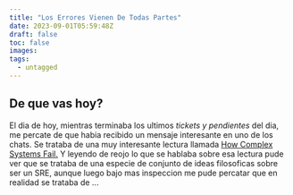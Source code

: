 ```yaml
---
title: "Los Errores Vienen De Todas Partes"
date: 2023-09-01T05:59:48Z
draft: false
toc: false
images:
tags:
  - untagged
---
```

## De que vas hoy?

El dia de hoy, mientras terminaba los ultimos *tickets y pendientes* del dia,
me percate de que habia recibido un mensaje interesante en uno de los chats.
Se trataba de una muy interesante lectura llamada [How Complex Systems Fail.](https://how.complexsystems.fail/)
Y leyendo de reojo lo que se hablaba sobre esa lectura pude ver que se trataba
de una especie de conjunto de ideas filosoficas sobre ser un SRE, aunque luego
bajo mas inspeccion me pude percatar que en realidad se trataba de ...

